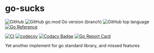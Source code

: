go-sucks
========

![GitHub](https://img.shields.io/github/license/flily/go-sucks)
![GitHub go.mod Go version (branch)](https://img.shields.io/github/go-mod/go-version/flily/go-sucks/main)
![GitHub top language](https://img.shields.io/github/languages/top/flily/go-sucks)
[![Go Reference](https://pkg.go.dev/badge/github.com/flily/go-sucks.svg)](https://pkg.go.dev/github.com/flily/go-sucks)


[![CI](https://github.com/flily/go-sucks/actions/workflows/ci.yaml/badge.svg)](https://github.com/flily/go-sucks/actions/workflows/ci.yaml)
[![codecov](https://codecov.io/gh/flily/go-sucks/branch/main/graph/badge.svg?token=zitA4rVKNW)](https://codecov.io/gh/flily/go-sucks)
[![Codacy Badge](https://app.codacy.com/project/badge/Grade/757961408a2f4d8192eaa78bec23ad6f)](https://www.codacy.com/gh/flily/go-sucks/dashboard?utm_source=github.com&amp;utm_medium=referral&amp;utm_content=flily/go-sucks&amp;utm_campaign=Badge_Grade)
[![Go Report Card](https://goreportcard.com/badge/github.com/flily/go-sucks)](https://goreportcard.com/report/github.com/flily/go-sucks)

Yet another implement for go standard library, and missed features
